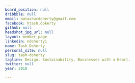 ```yaml
---
board_position: null
dribbble: null
email: natashardoherty@gmail.com
facebook: htash.dokerty
github: null
headshot_jpg_url: null
layout: member_page
linkedin: ndoherty1
name: Tash Doherty
personal_site: null
slug: tash-doherty
tagline: Design. Sustainability. Businesses with a heart.
twitter: null
year: 2018

---
```

